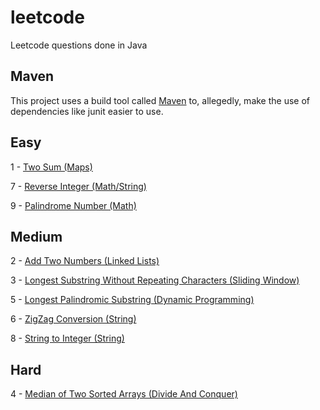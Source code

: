 # leetcode
Leetcode questions done in Java

## Maven

This project uses a build tool called <a href="https://maven.apache.org/">Maven</a> to, allegedly, make the use of dependencies like junit easier to use.

## Easy
<p>1 - <a href="https://github.com/matthewgraca/leetcode/blob/master/src/main/java/mgraca/easy/TwoSum.java">Two Sum (Maps)</a></p>
<p>7 - <a href="https://github.com/matthewgraca/leetcode/blob/master/src/main/java/mgraca/easy/ReverseInteger.java">Reverse Integer (Math/String)</a></p>
<p>9 - <a href="https://github.com/matthewgraca/leetcode/blob/master/src/main/java/mgraca/easy/PalindromeNumber.java">Palindrome Number (Math)</a></p>

## Medium
<p>2 - <a href="https://github.com/matthewgraca/leetcode/blob/master/src/main/java/mgraca/medium/AddTwoNumbers.java">Add Two Numbers (Linked Lists)</a></p>
<p>3 - <a href="https://github.com/matthewgraca/leetcode/blob/master/src/main/java/mgraca/medium/LongestSubstringWithoutRepeatingCharacters.java">Longest Substring Without Repeating Characters (Sliding Window)</a></p>
<p>5 - <a href="https://github.com/matthewgraca/leetcode/blob/master/src/main/java/mgraca/medium/LongestPalindromicSubstring.java">Longest Palindromic Substring (Dynamic Programming)</a></p>
<p>6 - <a href="https://github.com/matthewgraca/leetcode/blob/master/src/main/java/mgraca/medium/ZigZagConversion.java">ZigZag Conversion (String)</a></p>
<p>8 - <a href="https://github.com/matthewgraca/leetcode/blob/master/src/main/java/mgraca/medium/StringToInteger.java">String to Integer (String)</a></p>

## Hard
<p>4 - <a href="https://github.com/matthewgraca/leetcode/blob/master/src/main/java/mgraca/hard/MedianOfTwoSortedArrays.java">Median of Two Sorted Arrays (Divide And Conquer)</a></p>
